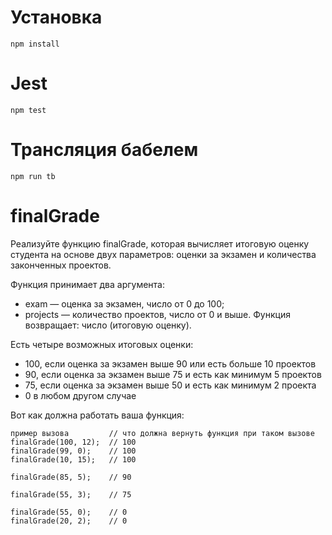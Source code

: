 # Установка
`npm install`
# Jest
`npm test`
# Трансляция бабелем
`npm run tb`

# finalGrade

Реализуйте функцию finalGrade, которая вычисляет итоговую оценку студента на основе двух параметров: оценки за экзамен и количества законченных проектов.

Функция принимает два аргумента:

* exam — оценка за экзамен, число от 0 до 100;
* projects — количество проектов, число от 0 и выше.
Функция возвращает: число (итоговую оценку).

Есть четыре возможных итоговых оценки:

* 100, если оценка за экзамен выше 90 или есть больше 10 проектов
* 90, если оценка за экзамен выше 75 и есть как минимум 5 проектов
* 75, если оценка за экзамен выше 50 и есть как минимум 2 проекта
* 0 в любом другом случае

Вот как должна работать ваша функция:

```
пример вызова         // что должна вернуть функция при таком вызове
finalGrade(100, 12);  // 100
finalGrade(99, 0);    // 100
finalGrade(10, 15);   // 100

finalGrade(85, 5);    // 90

finalGrade(55, 3);    // 75

finalGrade(55, 0);    // 0
finalGrade(20, 2);    // 0
```
